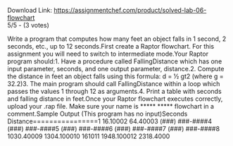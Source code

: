 Download Link: https://assignmentchef.com/product/solved-lab-06-flowchart
<br>
5/5 - (3 votes)

Write a program that computes how many feet an object falls in 1 second, 2 seconds, etc., up to 12 seconds.First create a Raptor flowchart. For this assignment you will need to switch to intermediate mode.Your Raptor program should:1. Have a procedure called FallingDistance which has one input parameter, seconds, and one output parameter, distance.2. Compute the distance in feet an object falls using this formula: d = ½ gt2 (where g = 32.2)3. The main program should call FallingDistance within a loop which passes the values 1 through 12 as arguments.4. Print a table with seconds and falling distance in feet.Once your Raptor flowchart executes correctly, upload your .rap file. Make sure your name is ***** ***** flowchart in a comment.Sample Output (This program has no input)Seconds Distance================1 16.10002 64.40003 (###) ###-####4 (###) ###-####5 (###) ###-####6 (###) ###-####7 (###) ###-####8 1030.40009 1304.100010 161011 1948.100012 2318.4000